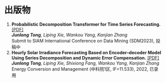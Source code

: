 # 出版物
<!-- * 论文 -->
<ol>
  <li><b>Probabilistic Decomposition Transformer for Time Series Forecasting.</b>
  <a href="https://arxiv.org/pdf/2210.17393.pdf" target="_blank" rel="noopener noreferrer">[PDF]</a><br> 
	  <i><b>Junlong Tong</b>, Liping Xie, Wankou Yang, Kanjian Zhang<br></i>
	Submit to SIAM International Conference on Data Mining (SDM2023), 投稿中<br> 
<!-- 	<a href="https://github.com/YangLIN1997/YangLIN1997.github.io/blob/master/docs/SSDNet.pdf" target="_blank" rel="noopener noreferrer">[PDF]</a><br>  -->
    </li>
  
  <li><b>Hourly Solar Irradiance Forecasting Based on Encoder–decoder Model Using Series Decomposition and Dynamic Error Compensation.</b>
	<a href="https://jl-tong.github.io/docs/ECM-hourly.pdf" target="_blank" rel="noopener noreferrer">[PDF]</a><br> 
	<i><b>Junlong Tong</b>, Liping Xie, Shixiong Fang, Wankou Yang, Kanjian Zhang<br></i>
	Energy Conversion and Management (中科院1区, IF=11.533), 2022, 已录用<br> 
    </li>
</ol>

<!-- * 专利 -->
